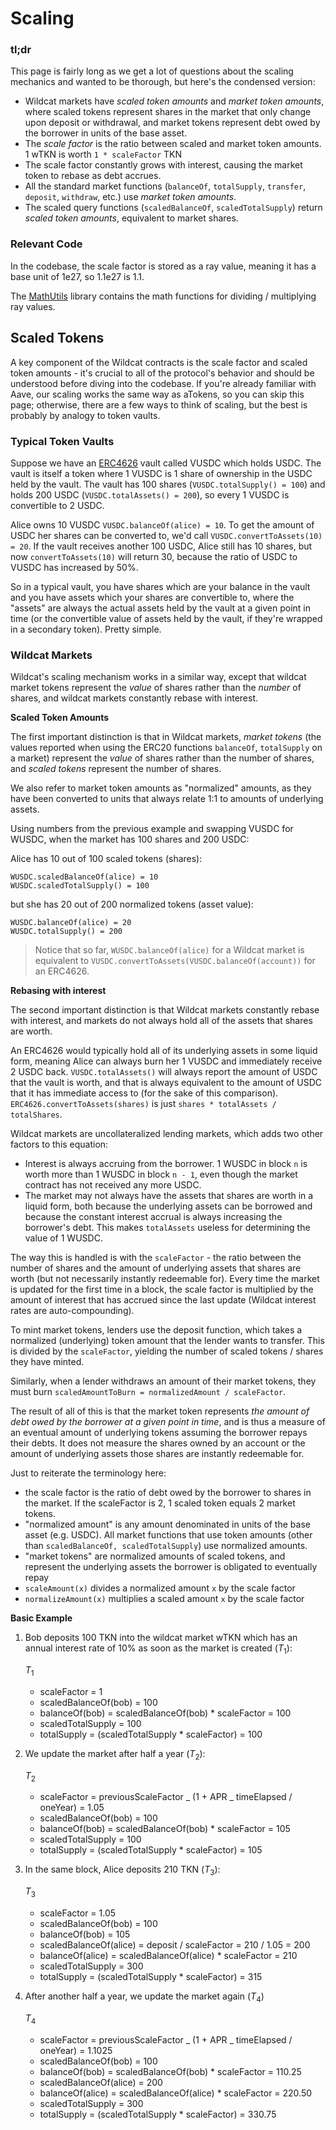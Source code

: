 # Scaling

### tl;dr

This page is fairly long as we get a lot of questions about the scaling mechanics and wanted to be thorough, but here's the condensed version:

- Wildcat markets have _scaled token amounts_ and _market token amounts_, where scaled tokens represent shares in the market that only change upon deposit or withdrawal, and market tokens represent debt owed by the borrower in units of the base asset.
- The _scale factor_ is the ratio between scaled and market token amounts. 1 wTKN is worth `1 * scaleFactor` TKN
- The scale factor constantly grows with interest, causing the market token to rebase as debt accrues.
- All the standard market functions (`balanceOf`, `totalSupply`, `transfer`, `deposit`, `withdraw`, etc.) use _market token amounts_.
- The scaled query functions (`scaledBalanceOf`, `scaledTotalSupply`) return _scaled token amounts_, equivalent to market shares.

### Relevant Code

In the codebase, the scale factor is stored as a ray value, meaning it has a base unit of 1e27, so 1.1e27 is 1.1.

The [MathUtils](../../src/libraries/MathUtils.sol) library contains the math functions for dividing / multiplying ray values.

## Scaled Tokens

A key component of the Wildcat contracts is the scale factor and scaled token amounts - it's crucial to all of the protocol's behavior and should be understood before diving into the codebase. If you're already familiar with Aave, our scaling works the same way as aTokens, so you can skip this page; otherwise, there are a few ways to think of scaling, but the best is probably by analogy to token vaults.

### Typical Token Vaults

Suppose we have an [ERC4626](https://eips.ethereum.org/EIPS/eip-4626#methods) vault called VUSDC which holds USDC. The vault is itself a token where 1 VUSDC is 1 share of ownership in the USDC held by the vault. The vault has 100 shares (`VUSDC.totalSupply() = 100`) and holds 200 USDC (`VUSDC.totalAssets() = 200`), so every 1 VUSDC is convertible to 2 USDC.

Alice owns 10 VUSDC `VUSDC.balanceOf(alice) = 10`. To get the amount of USDC her shares can be converted to, we'd call `VUSDC.convertToAssets(10) = 20`. If the vault receives another 100 USDC, Alice still has 10 shares, but now `convertToAssets(10)` will return 30, because the ratio of USDC to VUSDC has increased by 50%.

So in a typical vault, you have shares which are your balance in the vault and you have assets which your shares are convertible to, where the "assets" are always the actual assets held by the vault at a given point in time (or the convertible value of assets held by the vault, if they're wrapped in a secondary token). Pretty simple.

### Wildcat Markets

Wildcat's scaling mechanism works in a similar way, except that wildcat market tokens represent the _value_ of shares rather than the _number_ of shares, and wildcat markets constantly rebase with interest.

**Scaled Token Amounts**

The first important distinction is that in Wildcat markets, _market tokens_ (the values reported when using the ERC20 functions `balanceOf`, `totalSupply` on a market) represent the _value_ of shares rather than the number of shares, and _scaled tokens_ represent the number of shares.

We also refer to market token amounts as "normalized" amounts, as they have been converted to units that always relate 1:1 to amounts of underlying assets.

Using numbers from the previous example and swapping VUSDC for WUSDC, when the market has 100 shares and 200 USDC:

Alice has 10 out of 100 scaled tokens (shares):

```solidity
WUSDC.scaledBalanceOf(alice) = 10
WUSDC.scaledTotalSupply() = 100
```

but she has 20 out of 200 normalized tokens (asset value):

```solidity
WUSDC.balanceOf(alice) = 20
WUSDC.totalSupply() = 200
```

> Notice that so far, `WUSDC.balanceOf(alice)` for a Wildcat market is equivalent to `VUSDC.convertToAssets(VUSDC.balanceOf(account))` for an ERC4626.

**Rebasing with interest**

The second important distinction is that Wildcat markets constantly rebase with interest, and markets do not always hold all of the assets that shares are worth.

An ERC4626 would typically hold all of its underlying assets in some liquid form, meaning Alice can always burn her 1 VUSDC and immediately receive 2 USDC back. `VUSDC.totalAssets()` will always report the amount of USDC that the vault is worth, and that is always equivalent to the amount of USDC that it has immediate access to (for the sake of this comparison). `ERC4626.convertToAssets(shares)` is just `shares * totalAssets / totalShares`.

Wildcat markets are uncollateralized lending markets, which adds two other factors to this equation:

- Interest is always accruing from the borrower. 1 WUSDC in block `n` is worth more than 1 WUSDC in block `n - 1`, even though the market contract has not received any more USDC.
- The market may not always have the assets that shares are worth in a liquid form, both because the underlying assets can be borrowed and because the constant interest accrual is always increasing the borrower's debt. This makes `totalAssets` useless for determining the value of 1 WUSDC.

The way this is handled is with the `scaleFactor` - the ratio between the number of shares and the amount of underlying assets that shares are worth (but not necessarily instantly redeemable for). Every time the market is updated for the first time in a block, the scale factor is multiplied by the amount of interest that has accrued since the last update (Wildcat interest rates are auto-compounding).

To mint market tokens, lenders use the deposit function, which takes a normalized (underlying) token amount that the lender wants to transfer. This is divided by the `scaleFactor`, yielding the number of scaled tokens / shares they have minted.

Similarly, when a lender withdraws an amount of their market tokens, they must burn `scaledAmountToBurn = normalizedAmount / scaleFactor`.

The result of all of this is that the market token represents _the amount of debt owed by the borrower at a given point in time_, and is thus a measure of an eventual amount of underlying tokens assuming the borrower repays their debts. It does not measure the shares owned by an account or the amount of underlying assets those shares are instantly redeemable for.

Just to reiterate the terminology here:

- the scale factor is the ratio of debt owed by the borrower to shares in the market. If the scaleFactor is 2, 1 scaled token equals 2 market tokens.
- "normalized amount" is any amount denominated in units of the base asset (e.g. USDC). All market functions that use token amounts (other than `scaledBalanceOf, scaledTotalSupply`) use normalized amounts.
- "market tokens" are normalized amounts of scaled tokens, and represent the underlying assets the borrower is obligated to eventually repay
- `scaleAmount(x)` divides a normalized amount `x` by the scale factor
- `normalizeAmount(x)` multiplies a scaled amount `x` by the scale factor

**Basic Example**

1. Bob deposits 100 TKN into the wildcat market wTKN which has an annual interest rate of 10% as soon as the market is created ($T_1$):

   $T_1$

   - scaleFactor = 1
   - scaledBalanceOf(bob) = 100
   - balanceOf(bob) = scaledBalanceOf(bob) \* scaleFactor = 100
   - scaledTotalSupply = 100
   - totalSupply = (scaledTotalSupply \* scaleFactor) = 100

2. We update the market after half a year ($T_{2}$):

   $T_2$

   - scaleFactor = previousScaleFactor _ (1 + APR _ timeElapsed / oneYear) = 1.05
   - scaledBalanceOf(bob) = 100
   - balanceOf(bob) = scaledBalanceOf(bob) \* scaleFactor = 105
   - scaledTotalSupply = 100
   - totalSupply = (scaledTotalSupply \* scaleFactor) = 105

3. In the same block, Alice deposits 210 TKN ($T_{3}$):

   $T_{3}$

   - scaleFactor = 1.05
   - scaledBalanceOf(bob) = 100
   - balanceOf(bob) = 105
   - scaledBalanceOf(alice) = deposit / scaleFactor = 210 / 1.05 = 200
   - balanceOf(alice) = scaledBalanceOf(alice) \* scaleFactor = 210
   - scaledTotalSupply = 300
   - totalSupply = (scaledTotalSupply \* scaleFactor) = 315

4. After another half a year, we update the market again ($T_4$)

   $T_4$

   - scaleFactor = previousScaleFactor _ (1 + APR _ timeElapsed / oneYear) = 1.1025
   - scaledBalanceOf(bob) = 100
   - balanceOf(bob) = scaledBalanceOf(bob) \* scaleFactor = 110.25
   - scaledBalanceOf(alice) = 200
   - balanceOf(alice) = scaledBalanceOf(alice) \* scaleFactor = 220.50
   - scaledTotalSupply = 300
   - totalSupply = (scaledTotalSupply \* scaleFactor) = 330.75
